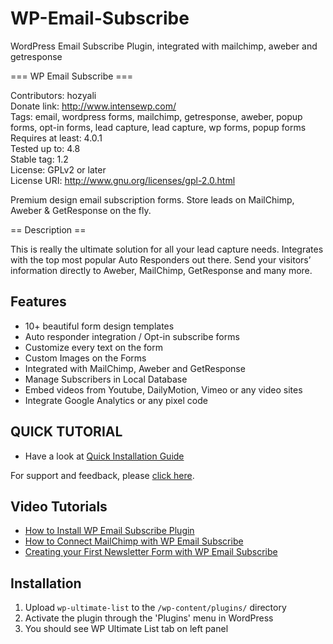# WP-Email-Subscribe
WordPress Email Subscribe Plugin, integrated with mailchimp, aweber and getresponse

=== WP Email Subscribe ===

Contributors: hozyali<br />
Donate link: http://www.intensewp.com/<br />
Tags: email, wordpress forms, mailchimp, getresponse, aweber, popup forms, opt-in forms, lead capture, lead capture, wp forms, popup forms<br />
Requires at least: 4.0.1<br />
Tested up to: 4.8<br />
Stable tag: 1.2<br />
License: GPLv2 or later<br />
License URI: http://www.gnu.org/licenses/gpl-2.0.html

Premium design email subscription forms. Store leads on MailChimp, Aweber & GetResponse on the fly.

== Description ==

This is really the ultimate solution for all your lead capture needs. Integrates with the top most popular Auto Responders out there. Send your visitors’ information directly to Aweber, MailChimp, GetResponse and many more. 

Features
------------

* 10+ beautiful form design templates
* Auto responder integration / Opt-in subscribe forms
* Customize every text on the form
* Custom Images on the Forms
* Integrated with MailChimp, Aweber and GetResponse
* Manage Subscribers in Local Database
* Embed videos from Youtube, DailyMotion, Vimeo or any video sites
* Integrate Google Analytics or any pixel code


QUICK TUTORIAL
------------------------------

* Have a look at [Quick Installation Guide](http://www.intensewp.com/kb/wp-email-subscribe/wp-email-subscribe-free-quick-installation-guide/ "quick installation guide")

For support and feedback, please [click here](http://www.intensewp.com/wp-email-subscribe/ "wp email subscribe plugin").

Video Tutorials
------------------------------

* [How to Install WP Email Subscribe Plugin](https://youtu.be/1q4p619uhNA "How to Install WP Email Subscribe Plugin for WordPress")
* [How to Connect MailChimp with WP Email Subscribe](https://youtu.be/rqiCs-aLc1Y "How to Connect MailChimp with WP Email Subscribe")
* [Creating your First Newsletter Form with WP Email Subscribe](https://youtu.be/vsMd47DZ89k "Creating your First Newsletter Form with WP Email Subscribe")

Installation
------------------------------
1. Upload `wp-ultimate-list` to the `/wp-content/plugins/` directory
2. Activate the plugin through the 'Plugins' menu in WordPress
3. You should see WP Ultimate List tab on left panel


